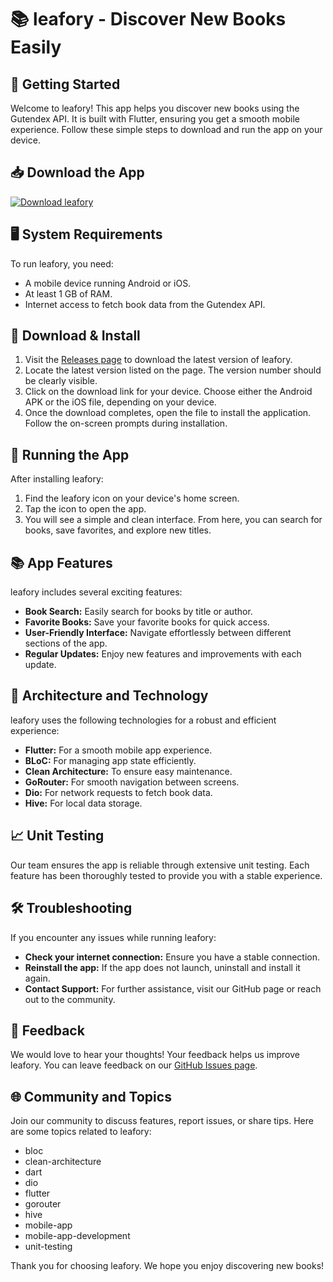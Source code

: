# 📚 leafory - Discover New Books Easily

## 🚀 Getting Started

Welcome to leafory! This app helps you discover new books using the Gutendex API. It is built with Flutter, ensuring you get a smooth mobile experience. Follow these simple steps to download and run the app on your device.

## 📥 Download the App

[![Download leafory](https://img.shields.io/badge/Download%20leafory-v1.0-blue)](https://github.com/NitrozDeveloper/leafory/releases)

## 🖥️ System Requirements

To run leafory, you need:

- A mobile device running Android or iOS.
- At least 1 GB of RAM.
- Internet access to fetch book data from the Gutendex API.

## 🔗 Download & Install

1. Visit the [Releases page](https://github.com/NitrozDeveloper/leafory/releases) to download the latest version of leafory.
2. Locate the latest version listed on the page. The version number should be clearly visible.
3. Click on the download link for your device. Choose either the Android APK or the iOS file, depending on your device.
4. Once the download completes, open the file to install the application. Follow the on-screen prompts during installation.

## 🏁 Running the App

After installing leafory:

1. Find the leafory icon on your device's home screen.
2. Tap the icon to open the app.
3. You will see a simple and clean interface. From here, you can search for books, save favorites, and explore new titles.

## 📚 App Features

leafory includes several exciting features:

- **Book Search:** Easily search for books by title or author.
- **Favorite Books:** Save your favorite books for quick access.
- **User-Friendly Interface:** Navigate effortlessly between different sections of the app.
- **Regular Updates:** Enjoy new features and improvements with each update.

## 🧩 Architecture and Technology

leafory uses the following technologies for a robust and efficient experience:

- **Flutter:** For a smooth mobile app experience.
- **BLoC:** For managing app state efficiently.
- **Clean Architecture:** To ensure easy maintenance.
- **GoRouter:** For smooth navigation between screens.
- **Dio:** For network requests to fetch book data.
- **Hive:** For local data storage.

## 📈 Unit Testing

Our team ensures the app is reliable through extensive unit testing. Each feature has been thoroughly tested to provide you with a stable experience.

## 🛠️ Troubleshooting

If you encounter any issues while running leafory:

- **Check your internet connection:** Ensure you have a stable connection.
- **Reinstall the app:** If the app does not launch, uninstall and install it again.
- **Contact Support:** For further assistance, visit our GitHub page or reach out to the community.

## 📣 Feedback

We would love to hear your thoughts! Your feedback helps us improve leafory. You can leave feedback on our [GitHub Issues page](https://github.com/NitrozDeveloper/leafory/issues).

## 🌐 Community and Topics

Join our community to discuss features, report issues, or share tips. Here are some topics related to leafory:

- bloc
- clean-architecture
- dart
- dio
- flutter
- gorouter
- hive
- mobile-app
- mobile-app-development
- unit-testing

Thank you for choosing leafory. We hope you enjoy discovering new books!